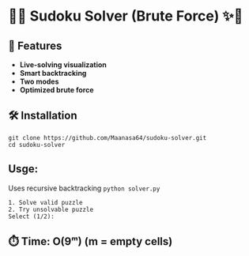 # 🧸✨ Sudoku Solver (Brute Force) ✨🧸

## 🌈 Features

- **Live-solving visualization**
- **Smart backtracking**
- **Two modes**
- **Optimized brute force**

## 🛠️ Installation

```
git clone https://github.com/Maanasa64/sudoku-solver.git
cd sudoku-solver
```
## Usge:
Uses recursive backtracking 
`python solver.py`

```
1. Solve valid puzzle
2. Try unsolvable puzzle
Select (1/2): 
```

## ⏱️ Time: O(9ᵐ) (m = empty cells)